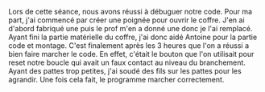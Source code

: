 Lors de cette séance, nous avons réussi à débuguer notre code. Pour ma part, j'ai commencé par créer une poignée pour ouvrir le coffre. J'en ai d'abord fabriqué une puis le prof m'en a donné une donc je l'ai remplacé.
Ayant fini la partie matérielle du coffre, j'ai donc aidé Antoine pour la partie code et montage. C'est finalement après les 3 heures que l'on a réussi a bien faire marcher le code. En effet, c'était le bouton que l'on utilisait pour reset notre boucle qui avait un faux contact au niveau du branchement. Ayant des pattes trop petites, j'ai soudé des fils sur les pattes pour les agrandir. Une fois cela fait, le programme marcher correctement.
